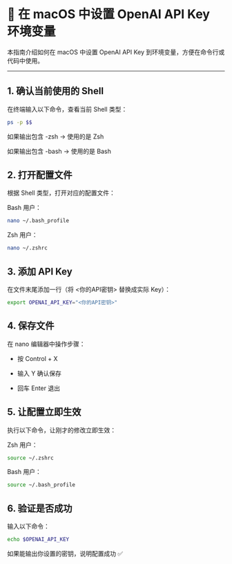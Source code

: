 # 🔑 在 macOS 中设置 OpenAI API Key 环境变量

本指南介绍如何在 macOS 中设置 OpenAI API Key 到环境变量，方便在命令行或代码中使用。

---

## 1. 确认当前使用的 Shell

在终端输入以下命令，查看当前 Shell 类型：

```bash
ps -p $$ 
```

如果输出包含 -zsh → 使用的是 Zsh

如果输出包含 -bash → 使用的是 Bash

## 2. 打开配置文件

根据 Shell 类型，打开对应的配置文件：

Bash 用户：

```bash
nano ~/.bash_profile
```

Zsh 用户：

```bash
nano ~/.zshrc
```

## 3. 添加 API Key

在文件末尾添加一行（将 <你的API密钥> 替换成实际 Key）：

```bash
export OPENAI_API_KEY="<你的API密钥>"
```

## 4. 保存文件

在 nano 编辑器中操作步骤：

- 按 Control + X

- 输入 Y 确认保存

- 回车 Enter 退出
  
## 5. 让配置立即生效

执行以下命令，让刚才的修改立即生效：

Zsh 用户：

```bash
source ~/.zshrc
```

Bash 用户：

```bash
source ~/.bash_profile
```

## 6. 验证是否成功

输入以下命令：

```bash
echo $OPENAI_API_KEY
```

如果能输出你设置的密钥，说明配置成功 ✅

